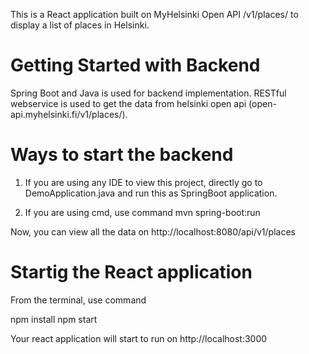 This is a React application built on MyHelsinki Open API /v1/places/ to display a list of places in Helsinki. 

# Getting Started with Backend

Spring Boot and Java is used for backend implementation. RESTful webservice is used to get the data from helsinki open api (open-api.myhelsinki.fi/v1/places/).


# Ways to start the backend

1. If you are using any IDE to view this project, directly go to DemoApplication.java and run this as SpringBoot application.

2. If you are using cmd, use command
mvn spring-boot:run

Now, you can view all the data on http://localhost:8080/api/v1/places

# Startig the React application

From the terminal, use command

npm install
npm start

Your react application will start to run on http://localhost:3000
